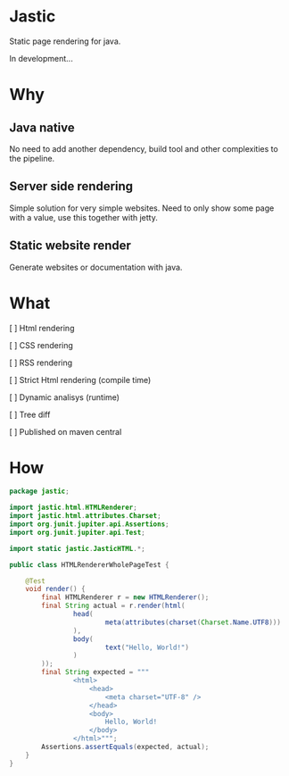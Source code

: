 # Jastic

Static page rendering for java.

In development...

# Why

## Java native

No need to add another dependency, build tool and other complexities to the pipeline.

## Server side rendering

Simple solution for very simple websites. Need to only show some page with a value, use this together with jetty.

## Static website render

Generate websites or documentation with java.

# What

[ ] Html rendering

[ ] CSS rendering

[ ] RSS rendering

[ ] Strict Html rendering (compile time)

[ ] Dynamic analisys (runtime)

[ ] Tree diff

[ ] Published on maven central

# How

```java
package jastic;

import jastic.html.HTMLRenderer;
import jastic.html.attributes.Charset;
import org.junit.jupiter.api.Assertions;
import org.junit.jupiter.api.Test;

import static jastic.JasticHTML.*;

public class HTMLRendererWholePageTest {

    @Test
    void render() {
        final HTMLRenderer r = new HTMLRenderer();
        final String actual = r.render(html(
                head(
                        meta(attributes(charset(Charset.Name.UTF8)))
                ),
                body(
                        text("Hello, World!")
                )
        ));
        final String expected = """
                <html>
                	<head>
                		<meta charset="UTF-8" />
                	</head>
                	<body>
                		Hello, World!
                	</body>
                </html>""";
        Assertions.assertEquals(expected, actual);
    }
}
```
